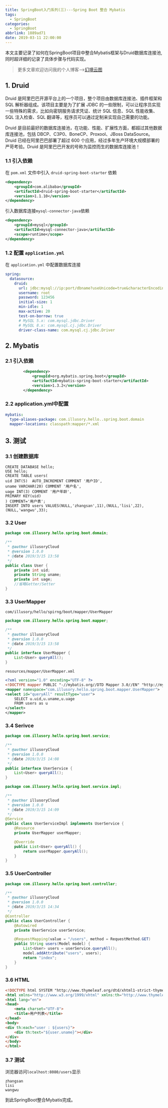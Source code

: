 ```yaml
---
title: SpringBoot入门系列(三)---Spring Boot 整合 Mybatis
tags:
  - SpringBoot
categories:
  - SpringBoot
abbrlink: 1889ad71
date: 2019-03-11 22:00:00
---
```


本文主要记录了如何在SpringBoot项目中整合Mybatis框架与Druid数据库连接池,同时超详细的记录了具体步骤与代码实现。

<!--more-->

> 更多文章欢迎访问我的个人博客-->[幻境云图](https://www.lixueduan.com/)

## 1. Druid

Druid 是阿里巴巴开源平台上的一个项目，整个项目由数据库连接池、插件框架和 SQL 解析器组成。该项目主要是为了扩展 JDBC 的一些限制，可以让程序员实现一些特殊的需求，比如向密钥服务请求凭证、统计 SQL 信息、SQL 性能收集、SQL 注入检查、SQL 翻译等，程序员可以通过定制来实现自己需要的功能。

Druid 是目前最好的数据库连接池，在功能、性能、扩展性方面，都超过其他数据库连接池，包括 DBCP、C3P0、BoneCP、Proxool、JBoss DataSource。Druid 已经在阿里巴巴部署了超过 600 个应用，经过多年生产环境大规模部署的严苛考验。Druid 是阿里巴巴开发的号称为监控而生的数据库连接池！

### 1.1 引入依赖

在 `pom.xml` 文件中引入 `druid-spring-boot-starter` 依赖

```xml
<dependency>
    <groupId>com.alibaba</groupId>
    <artifactId>druid-spring-boot-starter</artifactId>
    <version>1.1.10</version>
</dependency>
```

引入数据库连接`mysql-connector-java`依赖

```xml
<dependency>
    <groupId>mysql</groupId>
    <artifactId>mysql-connector-java</artifactId>
    <scope>runtime</scope>
</dependency>
```

### 1.2 配置 `application.yml`

在 `application.yml` 中配置数据库连接

```yml
spring:
  datasource:
    druid:
      url: jdbc:mysql://ip:port/dbname?useUnicode=true&characterEncoding=utf-8&useSSL=false
      username: root
      password: 123456
      initial-size: 1
      min-idle: 1
      max-active: 20
      test-on-borrow: true
      # MySQL 5.x: com.mysql.jdbc.Driver
      # MySQL 8.x: com.mysql.cj.jdbc.Driver
      driver-class-name: com.mysql.cj.jdbc.Driver
```

## 2. Mybatis

### 2.1 引入依赖

```xml
 		<dependency>
            <groupId>org.mybatis.spring.boot</groupId>
            <artifactId>mybatis-spring-boot-starter</artifactId>
            <version>1.3.2</version>
        </dependency>
```

### 2.2 application.yml中配置

```yml
mybatis:
  type-aliases-package: com.illusory.hello..spring.boot.domain
  mapper-locations: classpath:mapper/*.xml
```

## 3. 测试

### 3.1 创建数据库

```mysql
CREATE DATABASE hello;
USE hello;
CREATE TABLE users(
uid INT(5)  AUTO_INCREMENT COMMENT '用户ID',
uname VARCHAR(20) COMMENT '用户名',
uage INT(3) COMMENT '用户年龄',
PRIMARY KEY(uid)
) COMMENT='用户表';
INSERT INTO users VALUES(NULL,'zhangsan',11),(NULL,'lisi',22),(NULL,'wangwu',33);
```

### 3.2 User



```java
package com.illusory.hello.spring.boot.domain;

/**
 * @author illusoryCloud
 * @version 1.0.0
 * @date 2019/3/15 13:58
 */
public class User {
    private int uid;
    private String uname;
    private int uage;
    //省略Getter/Setter
}
```

### 3.3 UserMapper

`com/illusory/hello/spirng/boot/mapper/UserMapper`

```java
package com.illusory.hello.spring.boot.mapper;

/**
 * @author illusoryCloud
 * @version 1.0.0
 * @date 2019/3/15 13:58
 */
public interface UserMapper {
    List<User> queryAll();
}
```

`resources/mapper/UserMapper.xml`

```xml
<?xml version="1.0" encoding="UTF-8" ?>
<!DOCTYPE mapper PUBLIC "-//mybatis.org//DTD Mapper 3.0//EN" "http://mybatis.org/dtd/mybatis-3-mapper.dtd">
<mapper namespace="com.illusory.hello.spring.boot.mapper.UserMapper">
<select id="queryAll" resultType="user">
    SELECT u.uid,u.uname,u.uage
    FROM users as u
</select>
</mapper>
```

### 3.4 Serivce

```java
package com.illusory.hello.spring.boot.service;

/**
 * @author illusoryCloud
 * @version 1.0.0
 * @date 2019/3/15 14:08
 */
public interface UserService {
    List<User> queryAll();
}

```

```java
package com.illusory.hello.spring.boot.service.impl;

/**
 * @author illusoryCloud
 * @version 1.0.0
 * @date 2019/3/15 14:09
 */
@Service
public class UserServiceImpl implements UserService {
    @Resource
    private UserMapper userMapper;

    @Override
    public List<User> queryAll() {
        return userMapper.queryAll();
    }
}

```

### 3.5 UserController

```java
package com.illusory.hello.spring.boot.controller;

/**
 * @author illusoryCloud
 * @version 1.0.0
 * @date 2019/3/15 14:34
 */
@Controller
public class UserController {
    @Autowired
    private UserService userService;

    @RequestMapping(value = "/users", method = RequestMethod.GET)
    public String users(Model model) {
        List<User> users = userService.queryAll();
        model.addAttribute("users", users);
        return "index";
    }
}
```

### 3.6 HTML

```html
<!DOCTYPE html SYSTEM "http://www.thymeleaf.org/dtd/xhtml1-strict-thymeleaf-spring4-4.dtd">
<html xmlns="http://www.w3.org/1999/xhtml" xmlns:th="http://www.thymeleaf.org">
<html lang="en">
<head>
    <meta charset="UTF-8">
    <title>用户列表</title>
</head>
<body>
<div th:each="user : ${users}">
    <div th:text="${user.uname}"></div>
</div>
</body>
</html>
```

### 3.7 测试

浏览器访问`localhost:8080/users`显示

```text
zhangsan
lisi
wangwu
```

到此SpringBoot整合Mybatis完成。

